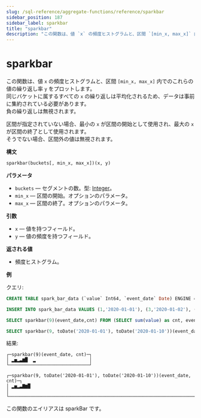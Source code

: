 ```yaml
---
slug: /sql-reference/aggregate-functions/reference/sparkbar
sidebar_position: 187
sidebar_label: sparkbar
title: "sparkbar"
description: "この関数は、値 `x` の頻度ヒストグラムと、区間 `[min_x, max_x]` 内でのこれらの値の繰り返し率 `y` をプロットします。"
---
```



# sparkbar

この関数は、値 `x` の頻度ヒストグラムと、区間 `[min_x, max_x]` 内でのこれらの値の繰り返し率 `y` をプロットします。  
同じバケットに属するすべての `x` の繰り返しは平均化されるため、データは事前に集約されている必要があります。  
負の繰り返しは無視されます。

区間が指定されていない場合、最小の `x` が区間の開始として使用され、最大の `x` が区間の終了として使用されます。  
そうでない場合、区間外の値は無視されます。

**構文**

``` sql
sparkbar(buckets[, min_x, max_x])(x, y)
```

**パラメータ**

- `buckets` — セグメントの数。型: [Integer](../../../sql-reference/data-types/int-uint.md)。
- `min_x` — 区間の開始。オプションのパラメータ。
- `max_x` — 区間の終了。オプションのパラメータ。

**引数**

- `x` — 値を持つフィールド。
- `y` — 値の頻度を持つフィールド。

**返される値**

- 頻度ヒストグラム。

**例**

クエリ:

``` sql
CREATE TABLE spark_bar_data (`value` Int64, `event_date` Date) ENGINE = MergeTree ORDER BY event_date;

INSERT INTO spark_bar_data VALUES (1,'2020-01-01'), (3,'2020-01-02'), (4,'2020-01-02'), (-3,'2020-01-02'), (5,'2020-01-03'), (2,'2020-01-04'), (3,'2020-01-05'), (7,'2020-01-06'), (6,'2020-01-07'), (8,'2020-01-08'), (2,'2020-01-11');

SELECT sparkbar(9)(event_date,cnt) FROM (SELECT sum(value) as cnt, event_date FROM spark_bar_data GROUP BY event_date);

SELECT sparkbar(9, toDate('2020-01-01'), toDate('2020-01-10'))(event_date,cnt) FROM (SELECT sum(value) as cnt, event_date FROM spark_bar_data GROUP BY event_date);
```

結果:

``` text
┌─sparkbar(9)(event_date, cnt)─┐
│ ▂▅▂▃▆█  ▂                    │
└──────────────────────────────┘

┌─sparkbar(9, toDate('2020-01-01'), toDate('2020-01-10'))(event_date, cnt)─┐
│ ▂▅▂▃▇▆█                                                                  │
└──────────────────────────────────────────────────────────────────────────┘
```

この関数のエイリアスは sparkBar です。
